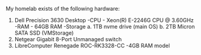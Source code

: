My homelab exists of the following hardware:

1. Dell Precision 3630 Desktop
   -CPU - Xeon(R) E-2246G CPU @ 3.60GHz 
   -RAM - 64GB RAM 
   -Storage
    a. 1TB nvme drive (main OS)
    b. 2TB Micron SATA SSD (VMStorage)
2. Netgear Gigabit 8-Port Unmanaged switch
3. LibreComputer Renegade ROC-RK3328-CC
   -4GB RAM model
